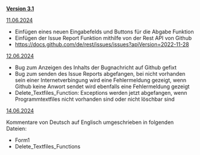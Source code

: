 <ins>**Version 3.1**</ins>

<ins>11.06.2024</ins>

- Einfügen eines neuen Eingabefelds und Buttons für die Abgabe Funktion
- Einfügen der Issue Report Funktion mithilfe von der Rest API von Github
- https://docs.github.com/de/rest/issues/issues?apiVersion=2022-11-28

<ins>12.06.2024</ins>

- Bug zum Anzeigen des Inhalts der Bugnachricht auf Github gefixt
- Bug zum senden des Issue Reports abgefangen, bei nicht vorhanden sein einer
  Internetverbingung wird eine Fehlermeldung gezeigt, wenn Github keine Anwort sendet wird 
  ebenfalls eine Fehlermeldung gezeigt
- Delete_Textfiles_Function: Exceptions werden jetzt abgefangen, wenn Programmtextfiles
  nicht vorhanden sind oder nicht löschbar sind

<ins>14.06.2024</ins>
  
Kommentare von Deutsch auf Englisch umgeschrieben in folgenden Dateien:
- Form1
- Delete_Textfiles_Functions
